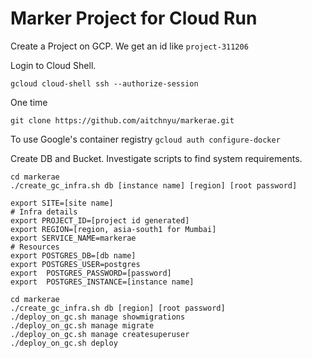# Marker Project for Cloud Run

Create a Project on GCP. We get an id like `project-311206`

Login to Cloud Shell.
```
gcloud cloud-shell ssh --authorize-session
```

One time
```
git clone https://github.com/aitchnyu/markerae.git
```

To use Google's container registry
```gcloud auth configure-docker```

Create DB and Bucket. Investigate scripts to find system requirements.
```
cd markerae
./create_gc_infra.sh db [instance name] [region] [root password]
```

```
export SITE=[site name]
# Infra details
export PROJECT_ID=[project id generated]
export REGION=[region, asia-south1 for Mumbai]
export SERVICE_NAME=markerae
# Resources
export POSTGRES_DB=[db name]
export POSTGRES_USER=postgres
export  POSTGRES_PASSWORD=[password]
export  POSTGRES_INSTANCE=[instance name]
```

```
cd markerae
./create_gc_infra.sh db [region] [root password]
./deploy_on_gc.sh manage showmigrations
./deploy_on_gc.sh manage migrate
./deploy_on_gc.sh manage createsuperuser
./deploy_on_gc.sh deploy
```
